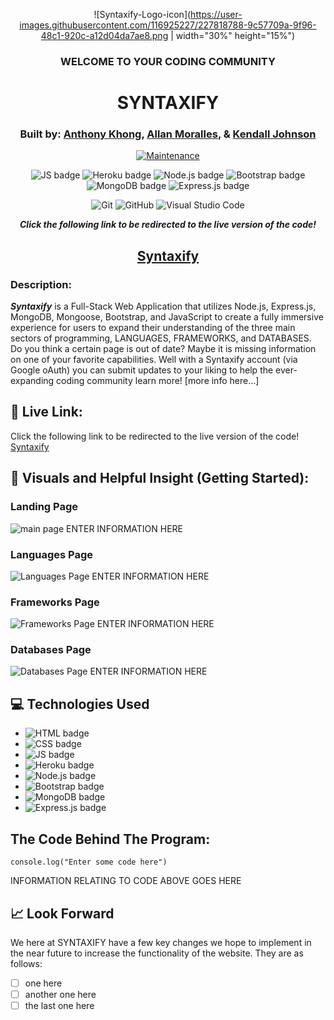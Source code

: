 <div align="center">
  
![Syntaxify-Logo-icon](https://user-images.githubusercontent.com/116925227/227818788-9c57709a-9f96-48c1-920c-a12d04da7ae8.png | width="30%" height="15%")

### WELCOME TO YOUR CODING COMMUNITY
# SYNTAXIFY
### Built by: **[Anthony Khong](https://www.linkedin.com/in/anthonykhong956/)**, **[Allan Moralles](https://www.linkedin.com/in/ivanallin/)**, & **[Kendall Johnson](https://www.linkedin.com/in/kendalljohnson-se/)**

[![Maintenance](https://img.shields.io/badge/Maintained%3F-yes-green.svg)](https://GitHub.com/Naereen/StrapDown.js/graphs/commit-activity)

![JS badge](https://img.shields.io/badge/JavaScript-323330?style=for-the-badge&logo=javascript&logoColor=F7DF1E)
![Heroku badge](https://img.shields.io/badge/Heroku-430098?style=for-the-badge&logo=heroku&logoColor=white)
![Node.js badge](https://img.shields.io/badge/Node.js-339933?style=for-the-badge&logo=nodedotjs&logoColor=white)
![Bootstrap badge](https://img.shields.io/badge/Bootstrap-563D7C?style=for-the-badge&logo=bootstrap&logoColor=white)
![MongoDB badge](https://img.shields.io/badge/MongoDB-4EA94B?style=for-the-badge&logo=mongodb&logoColor=white)
![Express.js badge](https://img.shields.io/badge/Express.js-000000?style=for-the-badge&logo=express&logoColor=white)

![Git](https://img.shields.io/badge/GIT-E44C30?style=for-the-badge&logo=git&logoColor=white)
![GitHub](https://img.shields.io/badge/GitHub-100000?style=for-the-badge&logo=github&logoColor=white)
![Visual Studio Code](https://img.shields.io/badge/Visual_Studio_Code-0078D4?style=for-the-badge&logo=visual%20studio%20code&logoColor=white)


***Click the following link to be redirected to the live version of the code!*** 

## [Syntaxify](https://www.google.com/)
</div>

### Description:
***Syntaxify*** is a Full-Stack Web Application that utilizes Node.js, Express.js, MongoDB, Mongoose, Bootstrap, and JavaScript to create a fully immersive experience for users to expand their understanding of the three main sectors of programming, LANGUAGES, FRAMEWORKS, and DATABASES. Do you think a certain page is out of date? Maybe it is missing information on one of your favorite capabilities. Well with a Syntaxify account (via Google oAuth) you can submit updates to your liking to help the ever-expanding coding community learn more!   [more info here...]

## :link: Live Link: 
Click the following link to be redirected to the live version of the code! [Syntaxify](https://www.google.com/)

## :camera_flash: Visuals and Helpful Insight (Getting Started):
### Landing Page
![main page](/public/images)
ENTER INFORMATION HERE
### Languages Page
![Languages Page](/public/images)
ENTER INFORMATION HERE
### Frameworks Page
![Frameworks Page](/public/images)
ENTER INFORMATION HERE
### Databases Page
![Databases Page](/public/images)
ENTER INFORMATION HERE


## :computer: Technologies Used
- ![HTML badge](https://img.shields.io/badge/HTML5-E34F26?style=for-the-badge&logo=html5&logoColor=white) 
- ![CSS badge](https://img.shields.io/badge/CSS3-1572B6?style=for-the-badge&logo=css3&logoColor=white) 
- ![JS badge](https://img.shields.io/badge/JavaScript-323330?style=for-the-badge&logo=javascript&logoColor=F7DF1E)
- ![Heroku badge](https://img.shields.io/badge/Heroku-430098?style=for-the-badge&logo=heroku&logoColor=white)
- ![Node.js badge](https://img.shields.io/badge/Node.js-339933?style=for-the-badge&logo=nodedotjs&logoColor=white)
- ![Bootstrap badge](https://img.shields.io/badge/Bootstrap-563D7C?style=for-the-badge&logo=bootstrap&logoColor=white)
- ![MongoDB badge](https://img.shields.io/badge/MongoDB-4EA94B?style=for-the-badge&logo=mongodb&logoColor=white)
- ![Express.js badge](https://img.shields.io/badge/Express.js-000000?style=for-the-badge&logo=express&logoColor=white)

## The Code Behind The Program:
``` 
console.log("Enter some code here")  
```
INFORMATION RELATING TO CODE ABOVE GOES HERE

## :chart_with_upwards_trend: Look Forward
We here at SYNTAXIFY have a few key changes we hope to implement in the near future to increase the functionality of the website. They are as follows: 
- [ ] one here
- [ ] another one here
- [ ] the last one here
